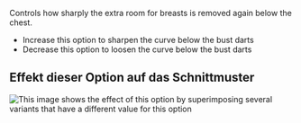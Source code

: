 Controls how sharply the extra room for breasts is removed again below the chest.

- Increase this option to sharpen the curve below the bust darts
- Decrease this option to loosen the curve below the bust darts

## Effekt dieser Option auf das Schnittmuster

![This image shows the effect of this option by superimposing several variants that have a different value for this option](simone_contour_sample.svg "Effect of this option on the pattern")
